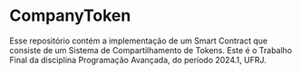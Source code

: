 # CompanyToken
Esse repositório contém a implementação de um Smart Contract que consiste de um Sistema de Compartilhamento de Tokens. Este é o Trabalho Final da disciplina Programação Avançada, do período 2024.1, UFRJ.
